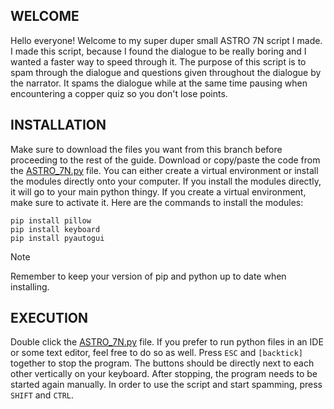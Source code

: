 ## WELCOME
Hello everyone! Welcome to my super duper small ASTRO 7N script I made. 
I made this script, because I found the dialogue to be really boring and I wanted a faster way to speed through it. 
The purpose of this script is to spam through the dialogue and questions given throughout the dialogue by the narrator. 
It spams the dialogue while at the same time pausing when encountering a copper quiz so you don't lose points. 

## INSTALLATION
Make sure to download the files you want from this branch before proceeding to the rest of the guide. 
Download or copy/paste the code from the [ASTRO_7N.py](ASTRO_7N.py) file. 
You can either create a virtual environment or install the modules directly onto your computer. 
If you install the modules directly, it will go to your main python thingy. 
If you create a virtual environment, make sure to activate it. 
Here are the commands to install the modules:
```
pip install pillow
pip install keyboard
pip install pyautogui
```
>[!Note]
>Remember to keep your version of pip and python up to date when installing. 

## EXECUTION
Double click the [ASTRO_7N.py](ASTRO_7N.py) file. 
If you prefer to run python files in an IDE or some text editor, feel free to do so as well. 
Press `ESC` and `[backtick]` together to stop the program.
The buttons should be directly next to each other vertically on your keyboard. 
After stopping, the program needs to be started again manually. 
In order to use the script and start spamming, press `SHIFT` and `CTRL`.
